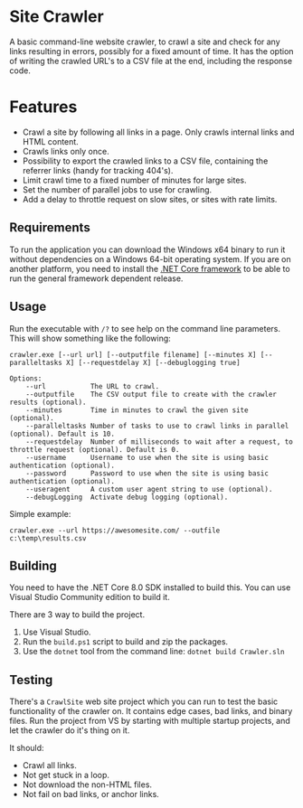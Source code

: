 
# Site Crawler

A basic command-line website crawler, to crawl a site and check for any links resulting in errors, possibly for a fixed amount of time. 
It has the option of writing the crawled URL's to a CSV file at the end, including the response code.

# Features

- Crawl a site by following all links in a page. Only crawls internal links and HTML content.
- Crawls links only once.
- Possibility to export the crawled links to a CSV file, containing the referrer links (handy for tracking 404's).
- Limit crawl time to a fixed number of minutes for large sites.
- Set the number of parallel jobs to use for crawling.
- Add a delay to throttle request on slow sites, or sites with rate limits.

## Requirements

To run the application you can download the Windows x64 binary to run it without dependencies on a Windows 64-bit operating system.
If you are on another platform, you need to install the [.NET Core framework](https://dotnet.microsoft.com/download) to be able to run the general framework dependent release.

## Usage

Run the executable with `/?` to see help on the command line parameters. This will show something like the following:

	crawler.exe [--url url] [--outputfile filename] [--minutes X] [--paralleltasks X] [--requestdelay X] [--debuglogging true]

    Options:
        --url           The URL to crawl.
        --outputfile    The CSV output file to create with the crawler results (optional).
        --minutes       Time in minutes to crawl the given site (optional).
        --paralleltasks Number of tasks to use to crawl links in parallel (optional). Default is 10.
        --requestdelay  Number of milliseconds to wait after a request, to throttle request (optional). Default is 0.
        --username      Username to use when the site is using basic authentication (optional).
        --password      Password to use when the site is using basic authentication (optional).
        --useragent     A custom user agent string to use (optional).
        --debugLogging  Activate debug logging (optional).

Simple example: 

    crawler.exe --url https://awesomesite.com/ --outfile c:\temp\results.csv

## Building

You need to have the .NET Core 8.0 SDK installed to build this. You can use Visual Studio Community edition to build it.

There are 3 way to build the project.

1. Use Visual Studio.
2. Run the `build.ps1` script to build and zip the packages.
3. Use the `dotnet` tool from the command line: `dotnet build Crawler.sln`

## Testing

There's a `CrawlSite` web site project which you can run to test the basic functionality of the crawler on. It contains edge cases, bad links, and binary files.
Run the project from VS by starting with multiple startup projects, and let the crawler do it's thing on it.

It should:
- Crawl all links.
- Not get stuck in a loop.
- Not download the non-HTML files.
- Not fail on bad links, or anchor links.

